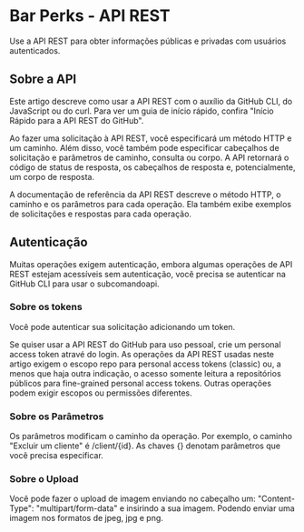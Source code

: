 # Bar Perks - API REST
Use a API REST para obter informações públicas e privadas com usuários autenticados.

<h2>Sobre a API</h2>

Este artigo descreve como usar a API REST com o auxílio da GitHub CLI, do JavaScript ou do curl. Para ver um guia de início rápido, confira "Início Rápido para a API REST do GitHub".

Ao fazer uma solicitação à API REST, você especificará um método HTTP e um caminho. Além disso, você também pode especificar cabeçalhos de solicitação e parâmetros de caminho, consulta ou corpo. A API retornará o código de status de resposta, os cabeçalhos de resposta e, potencialmente, um corpo de resposta.

A documentação de referência da API REST descreve o método HTTP, o caminho e os parâmetros para cada operação. Ela também exibe exemplos de solicitações e respostas para cada operação. 


<h2>Autenticação</h2>

Muitas operações exigem autenticação, embora algumas operações de API REST estejam acessíveis sem autenticação, você precisa se autenticar na GitHub CLI para usar o subcomandoapi.

<h3>Sobre os tokens</h3>

Você pode autenticar sua solicitação adicionando um token.

Se quiser usar a API REST do GitHub para uso pessoal, crie um personal access token atravé do login. As operações da API REST usadas neste artigo exigem o escopo repo para personal access tokens (classic) ou, a menos que haja outra indicação, o acesso somente leitura a repositórios públicos para fine-grained personal access tokens. Outras operações podem exigir escopos ou permissões diferentes.

<h3>Sobre os Parâmetros</h3>

Os parâmetros modificam o caminho da operação. Por exemplo, o caminho "Excluir um cliente" é /client/{id}. As chaves {} denotam parâmetros que você precisa especificar.

<h3>Sobre o Upload</h3>

Você pode fazer o upload de imagem enviando no cabeçalho um: "Content-Type": "multipart/form-data" e insirindo a sua imagem.
Podendo enviar uma imagem nos formatos de jpeg, jpg e png.